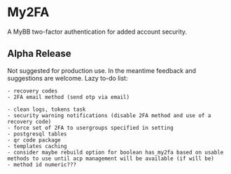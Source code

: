 # My2FA

A MyBB two-factor authentication for added account security.

## Alpha Release

Not suggested for production use. In the meantime feedback and suggestions are welcome. Lazy to-do list:

```
- recovery codes
- 2FA email method (send otp via email)

- clean logs, tokens task
- security warning notifications (disable 2FA method and use of a recovery code)
- force set of 2FA to usergroups specified in setting
- postgresql tables
- qr code package
- templates caching
- consider maybe rebuild option for boolean has_my2fa based on usable methods to use until acp management will be available (if will be)
- method id numeric???
```

